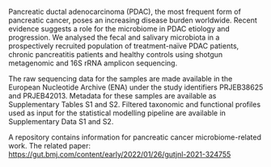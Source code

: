 Pancreatic ductal adenocarcinoma (PDAC), the most frequent form of pancreatic cancer, poses an increasing disease burden worldwide. Recent evidence suggests a role for the microbiome in PDAC etiology and progression. We analysed the fecal and salivary microbiota in a prospectively recruited population of treatment-naïve PDAC patients, chronic pancreatitis patients and healthy controls using shotgun metagenomic and 16S rRNA amplicon sequencing.

The raw sequencing data for the samples are made available in the European Nucleotide Archive (ENA) under the study identifiers PRJEB38625 and PRJEB42013. Metadata for these samples are available as Supplementary Tables S1 and S2. Filtered taxonomic and functional profiles used as input for the statistical modelling pipeline are available in Supplementary Data S1 and S2. 

A repository contains information for pancreatic cancer microbiome-related work.
The related paper: https://gut.bmj.com/content/early/2022/01/26/gutjnl-2021-324755 